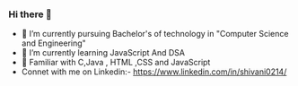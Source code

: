 ### Hi there 👋

<!--
**shivanichouhan99/shivanichouhan99** is a ✨ _special_ ✨ repository because its `README.md` (this file) appears on your GitHub profile.

Here are some ideas to get you started:-->

- 🔭 I’m currently  pursuing Bachelor's of technology in "Computer Science and Engineering" 
- 🌱 I’m currently learning  JavaScript And DSA
- 👯 Familiar with C,Java , HTML ,CSS and JavaScript
-  Connet with me on Linkedin:- https://www.linkedin.com/in/shivani0214/

